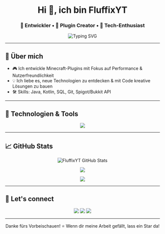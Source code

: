 <!-- Profil README für GitHub -->

<h1 align="center">Hi 👋, ich bin FluffixYT</h1>
<h3 align="center">🚀 Entwickler • 🔧 Plugin Creator • 🧠 Tech-Enthusiast</h3>

<p align="center">
  <img src="https://readme-typing-svg.demolab.com?font=Fira+Code&size=22&pause=1000&center=true&vCenter=true&width=440&lines=Willkommen+auf+meinem+GitHub!;Minecraft+Plugins+%E2%9A%A1;Open+Source+Fan+%F0%9F%9A%80;Immer+am+Lernen+%F0%9F%A7%91%E2%80%8D%F0%9F%92%BB" alt="Typing SVG" />
</p>

---

## 🌟 Über mich

- 🎮 Ich entwickle Minecraft-Plugins mit Fokus auf Performance & Nutzerfreundlichkeit  
- 💡 Ich liebe es, neue Technologien zu entdecken & mit Code kreative Lösungen zu bauen  
- 🛠️ Skills: Java, Kotlin, SQL, Git, Spigot/Bukkit API  

---

## 🧰 Technologien & Tools

<p align="center">
  <img src="https://skillicons.dev/icons?i=java,kotlin,mysql,mongodb,git,github,idea,linux" />
</p>

---

## 📈 GitHub Stats

<p align="center">
  <img src="https://github-readme-stats.vercel.app/api?username=FluffixYT&show_icons=true&theme=tokyonight&hide_border=true" alt="FluffixYT GitHub Stats" />
</p>

<p align="center">
  <img src="https://github-readme-streak-stats.herokuapp.com/?user=FluffixYT&theme=tokyonight&hide_border=true" />
</p>

<p align="center">
  <img src="https://github-readme-stats.vercel.app/api/top-langs/?username=FluffixYT&layout=compact&theme=tokyonight&hide_border=true" />
</p>

---

## 🤝 Let's connect

<p align="center">
  <a href="https://discord.gg/wFqCUrtCwp"><img src="https://img.shields.io/discord/1234567890?color=5865F2&label=Discord&logo=discord&logoColor=white" /></a>
  <a href="mailto:fluffixyt@gmail.com"><img src="https://img.shields.io/badge/Gmail-D14836?style=flat&logo=gmail&logoColor=white" /></a>
  <a href="https://github.com/FluffixYT"><img src="https://img.shields.io/github/followers/FluffixYT?label=Follow&style=social" /></a>
</p>

---

<p align="center">
  Danke fürs Vorbeischauen! ⭐ Wenn dir meine Arbeit gefällt, lass ein Star da!
</p>
